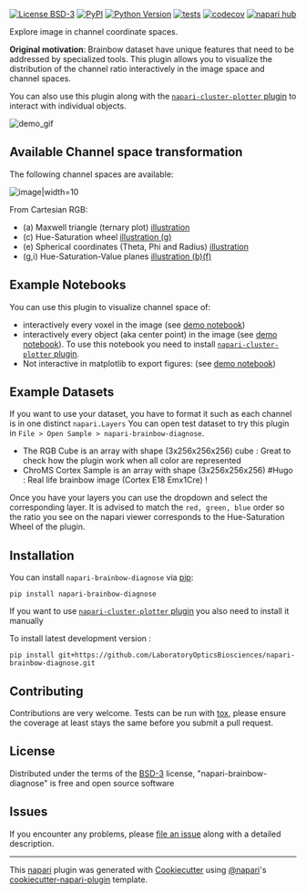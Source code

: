 
[![License BSD-3](https://img.shields.io/pypi/l/napari-brainbow-diagnose.svg?color=green)](https://github.com/LaboratoryOpticsBiosciences/napari-brainbow-diagnose/raw/main/LICENSE)
[![PyPI](https://img.shields.io/pypi/v/napari-brainbow-diagnose.svg?color=green)](https://pypi.org/project/napari-brainbow-diagnose)
[![Python Version](https://img.shields.io/pypi/pyversions/napari-brainbow-diagnose.svg?color=green)](https://python.org)
[![tests](https://github.com/LaboratoryOpticsBiosciences/napari-brainbow-diagnose/workflows/tests/badge.svg)](https://github.com/LaboratoryOpticsBiosciences/napari-brainbow-diagnose/actions)
[![codecov](https://codecov.io/gh/LaboratoryOpticsBiosciences/napari-brainbow-diagnose/branch/main/graph/badge.svg)](https://codecov.io/gh/LaboratoryOpticsBiosciences/napari-brainbow-diagnose)
[![napari hub](https://img.shields.io/endpoint?url=https://api.napari-hub.org/shields/napari-brainbow-diagnose)](https://napari-hub.org/plugins/napari-brainbow-diagnose)

Explore image in channel coordinate spaces.


**Original motivation**: Brainbow dataset have unique features that need to be addressed by specialized tools.
This plugin allows you to visualize the distribution of the channel ratio interactively in the image space and channel spaces.

You can also use this plugin along with the [`napari-cluster-plotter` plugin](https://github.com/BiAPoL/napari-clusters-plotter?tab=readme-ov-file#installation) to interact with individual objects.

![demo_gif](https://raw.githubusercontent.com/LaboratoryOpticsBiosciences/napari-brainbow-diagnose/main/docs/demo_napari-brainbow-diagnose.gif)

## Available Channel space transformation

The following channel spaces are available:

![image|width=10](https://github.com/user-attachments/assets/0dae9090-da16-4653-b466-a08289e061ea)


From Cartesian RGB:
- (a) Maxwell triangle (ternary plot) [illustration](https://en.wikipedia.org/wiki/Ternary_plot)
- (c) Hue-Saturation wheel [illustration (g)](https://en.wikipedia.org/wiki/File:Hsl-hsv_models.svg)
- (e) Spherical coordinates (Theta, Phi and Radius) [illustration](https://en.wikipedia.org/wiki/Spherical_coordinate_system)
- (g,i) Hue-Saturation-Value planes [illustration (b)(f)](https://en.wikipedia.org/wiki/File:Hsl-hsv_models.svg)

## Example Notebooks

You can use this plugin to visualize channel space of:
- interactively every voxel in the image (see [demo notebook](docs/demo.ipynb))
- interactively every object (aka center point) in the image (see [demo notebook](docs/cluster_plotter_compatibility.ipynb)). To use this notebook you need to install [`napari-cluster-plotter` plugin](https://github.com/BiAPoL/napari-clusters-plotter?tab=readme-ov-file#installation).
- Not interactive in matplotlib to export figures: (see [demo notebook](docs/plot_color_space_matplotlib.ipynb))

## Example Datasets

If you want to use your dataset, you have to format it such as each channel is in one distinct `napari.Layers`
You can open test dataset to try this plugin in `File > Open Sample > napari-brainbow-diagnose`.

- The RGB Cube is an array with shape (3x256x256x256) cube : Great to check how the plugin work when all color are represented
- ChroMS Cortex Sample is an array with shape (3x256x256x256) #Hugo : Real life brainbow image (Cortex E18 Emx1Cre) !

Once you have your layers you can use the dropdown and select the corresponding layer. It is advised to match the `red, green, blue` order so the ratio you see on the napari viewer corresponds to the Hue-Saturation Wheel of the plugin.

## Installation

You can install `napari-brainbow-diagnose` via [pip]:

    pip install napari-brainbow-diagnose

If you want to use [`napari-cluster-plotter` plugin](https://github.com/BiAPoL/napari-clusters-plotter?tab=readme-ov-file#installation)  you also need to install it manually

To install latest development version :

    pip install git+https://github.com/LaboratoryOpticsBiosciences/napari-brainbow-diagnose.git


## Contributing

Contributions are very welcome. Tests can be run with [tox], please ensure
the coverage at least stays the same before you submit a pull request.

## License

Distributed under the terms of the [BSD-3] license,
"napari-brainbow-diagnose" is free and open source software

## Issues

If you encounter any problems, please [file an issue] along with a detailed description.

[napari]: https://github.com/napari/napari
[Cookiecutter]: https://github.com/audreyr/cookiecutter
[@napari]: https://github.com/napari
[MIT]: http://opensource.org/licenses/MIT
[BSD-3]: http://opensource.org/licenses/BSD-3-Clause
[GNU GPL v3.0]: http://www.gnu.org/licenses/gpl-3.0.txt
[GNU LGPL v3.0]: http://www.gnu.org/licenses/lgpl-3.0.txt
[Apache Software License 2.0]: http://www.apache.org/licenses/LICENSE-2.0
[Mozilla Public License 2.0]: https://www.mozilla.org/media/MPL/2.0/index.txt
[cookiecutter-napari-plugin]: https://github.com/napari/cookiecutter-napari-plugin

[file an issue]: https://github.com/LaboratoryOpticsBiosciences/napari-brainbow-diagnose/issues

[napari]: https://github.com/napari/napari
[tox]: https://tox.readthedocs.io/en/latest/
[pip]: https://pypi.org/project/pip/
[PyPI]: https://pypi.org/

----------------------------------

This [napari] plugin was generated with [Cookiecutter] using [@napari]'s [cookiecutter-napari-plugin] template.

<!--
Don't miss the full getting started guide to set up your new package:
https://github.com/napari/cookiecutter-napari-plugin#getting-started

and review the napari docs for plugin developers:
https://napari.org/stable/plugins/index.html
-->
